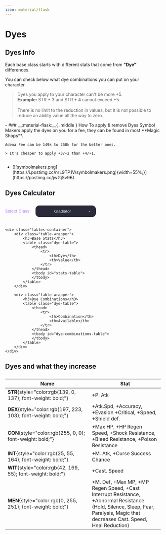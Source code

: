 ```yaml
---
icon: material/flask
---
```


# Dyes

## Dyes Info
<style>
    .dye-table {
        width: 100%;
        border-collapse: collapse;
        margin: 20px 0;
        background-color:rgba(56, 56, 74, 0.9);
        color: #e0e0e0;
    }
    .dye-table th, .dye-table td {
        padding: 8px;
        text-align: center;
    }
    .dye-table th {
        background-color:rgb(39, 39, 53);
        color: #b388ff;
    }
    .available { 
        color: #69f0ae;
        font-weight: bold;
    }
    .not-available { 
        color: #ff5252;
        font-weight: bold;
    }
    
    .available {
        color: #69f0ae;
        font-weight: bold;
        text-shadow: 0 0 8px rgba(105, 240, 174, 0.3);
    }
    
    .not-available {
        color: #ff5252;
        font-weight: bold;
        text-shadow: 0 0 8px rgba(255, 82, 82, 0.3);
    }
    
    select {
        text-align: center;
        padding: 10px 15px;
        border-radius: 12px;
        border: 1px solid #3a3a4a;
        background-color: #2a2a3a;
        color: #e0e0e0;
        margin-bottom: 20px;
        font-size: 0.95em;
        appearance: none;
        background-image: url("data:image/svg+xml;charset=UTF-8,%3csvg xmlns='http://www.w3.org/2000/svg' viewBox='0 0 24 24' fill='%23b388ff'%3e%3cpath d='M7 10l5 5 5-5z'/%3e%3c/svg%3e");
        background-repeat: no-repeat;
        background-position: right 12px center;
        background-size: 16px;
        padding-right: 36px;
        cursor: pointer;
        transition: all 0.2s ease;
    }
    
    select:hover {
        border-color: #7c4dff;
    }
    
    select:focus {
        outline: none;
        border-color: #7c4dff;
        box-shadow: 0 0 0 3px rgba(124, 77, 255, 0.2);
    }
    
    label {
        color: #b388ff;
        margin-right: 12px;
        font-size: 0.95em;
        font-weight: 500;
    }
    
    .tables-container {
        display: flex;
        gap: 24px;
        flex-wrap: wrap;
    }
    
    .table-wrapper {
        flex: 1;
        min-width: 300px;
    }
    
    optgroup {
        text-align: center;
        font-style: normal;
        color: #d1c4e9;
        background-color: rgba(0,0,0,0.1);
    }
    
    option {
        padding: 8px 12px;
        background-color: #2a2a3a;
    }
    
    h3 {
        color: #b388ff;
        border-bottom: 2px solid #3a3a4a;
        padding-bottom: 8px;
        margin: 10px 0 16px 0 !important;
        font-size: 1.1em;
        font-weight: 600;
    }

    .green-row {
        background-color: rgba(0, 120, 40, 0.3);
    }
    
    .red-row {
        background-color: rgba(100, 20, 30, 0.3);
    }
    
    figure {
        margin: 2em 0;
    }
</style>

Each base class starts with different stats that come from **"Dye"** differences.

You can check below what dye combinations you can put on your character.

> Dyes you apply to your character can't be more +5. <br> **Example:** STR + 3 and STR + 4 cannot exceed +5. <br> <br> There is no limit to the reduction in values, but it is not possible to reduce an ability value all the way to zero.

<div class="grid cards" markdown>
- ### __:material-flask:__{ .middle } How To apply & remove Dyes
    Symbol Makers apply the dyes on you for a fee, they can be found in most **Magic Shops**.

    Adena Fee can be 149k to 258k for the better ones. 
    
    > It's cheaper to apply +3/+2 than +4/+1.

- <figure markdown>
    [![symbolmakers.png](https://i.postimg.cc/nrL9TP1V/symbolmakers.png){width=55%;}](https://postimg.cc/jwGjSv9B)
    </figure>
</div>

## Dyes Calculator

<figure>
    <div>
        <label for="class-select">Select Class:</label>
        <select id="class-select" onchange="updateTables()">
            <optgroup label="= Human Fighter =">
                <option value="human-fighter-gladiator">Gladiator</option>
                <option value="human-fighter-warlord">Warlord</option>
                <option value="human-fighter-paladin">Paladin</option>
                <option value="human-fighter-dark-avenger">Dark Avenger</option>
                <option value="human-fighter-treasure-hunter">Treasure Hunter</option>
                <option value="human-fighter-hawkeye">Hawkeye</option>
            </optgroup>
            <optgroup label="= Human Mage =">
                <option value="human-mage-sorcerer">Sorcerer</option>
                <option value="human-mage-necromancer">Necromancer</option>
                <option value="human-mage-warlock">Warlock</option>
                <option value="human-mage-bishop">Bishop</option>
                <option value="human-mage-prophet">Prophet</option>
            </optgroup>
            <optgroup label="= Elf Fighter =">
                <option value="elf-fighter-temple-knight">Temple Knight</option>
                <option value="elf-fighter-swordsinger">Swordsinger</option>
                <option value="elf-fighter-plainswalker">Plainswalker</option>
                <option value="elf-fighter-silver-ranger">Silver Ranger</option>
            </optgroup>
            <optgroup label="= Elf Mage =">
                <option value="elf-mage-spellsinger">Spellsinger</option>
                <option value="elf-mage-elemental-summoner">Elemental Summoner</option>
                <option value="elf-mage-elven-elder">Elven Elder</option>
            </optgroup>
            <optgroup label="= Dark Elf Fighter =">
                <option value="de-fighter-shillien-knight">Shillien Knight</option>
                <option value="de-fighter-bladedancer">Bladedancer</option>
                <option value="de-fighter-abyss-walker">Abyss Walker</option>
                <option value="de-fighter-phantom-ranger">Phantom Ranger</option>
            </optgroup>
            <optgroup label="= Dark Elf Mage =">
                <option value="de-mage-spellhowler">Spellhowler</option>
                <option value="de-mage-phantom-summoner">Phantom Summoner</option>
                <option value="de-mage-shillien-elder">Shillien Elder</option>
            </optgroup>
            <optgroup label="= Orc Fighter =">
                <option value="orc-fighter-destroyer">Destroyer</option>
                <option value="orc-fighter-tyrant">Tyrant</option>
            </optgroup>
            <optgroup label="= Orc Mage =">
                <option value="orc-mage-overlord">Overlord</option>
                <option value="orc-mage-warcryer">Warcryer</option>
            </optgroup>
            <optgroup label="= Dwarf Fighter =">
                <option value="dwarf-fighter-bounty-hunter">Bounty Hunter</option>
                <option value="dwarf-mage-warsmith">Warsmith</option>
            </optgroup>
            <optgroup label="= Kamael =">
                <option value="kamael-male">Kamael Male</option>
                <option value="kamael-female">Kamael Female</option>
            </optgroup>
        </select>
    </div>

    <div class="tables-container">
        <div class="table-wrapper">
            <h3>Base Stats</h3>
            <table class="dye-table">
                <thead>
                    <tr>
                        <th>Dye</th>
                        <th>Value</th>
                    </tr>
                </thead>
                <tbody id="stats-table">
                </tbody>
            </table>
        </div>
        
        <div class="table-wrapper">
            <h3>Dye Combinations</h3>
            <table class="dye-table">
                <thead>
                    <tr>
                        <th>Combination</th>
                        <th>Available</th>
                    </tr>
                </thead>
                <tbody id="dye-combinations-table">
                </tbody>
            </table>
        </div>
    </div>
</figure>

## Dyes and what they increase

<figure markdown>

| Name    | Stat    |
|---|---|
| **STR**{style="color:rgb(139, 0, 137); font-weight: bold;"}    | +P. Atk    |
| **DEX**{style="color:rgb(197, 223, 103); font-weight: bold;"}    | +Atk.Spd, +Accuracy, +Evasion +Critical, +Speed, +Shield def. |
| **CON**{style="color:rgb(255, 0, 0); font-weight: bold;"}    | +Max HP, +HP Regen Speed, +Shock Resistance, +Bleed Resistance, +Poison Resistance |
| **INT**{style="color:rgb(25, 55, 164); font-weight: bold;"}    | +M. Atk, +Curse Success Chance    |
| **WIT**{style="color:rgb(42, 169, 55); font-weight: bold;"}    | +Cast. Speed |
| **MEN**{style="color:rgb(0, 255, 251); font-weight: bold;"}    | +M. Def, +Max MP, +MP Regen Speed, +Cast Interrupt Resistance, +Abnormal Resistance. <br> (Hold, Silence, Sleep, Fear, Paralysis, Magic that decreases Cast. Speed, Heal Reduction) |

</figure>

<script defer src="../js/dyes.js"></script>